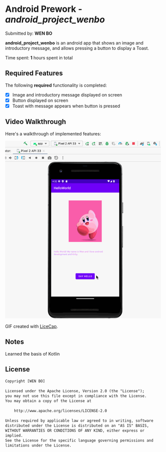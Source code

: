 # Android Prework - *android_project_wenbo*

Submitted by: **WEN BO**

**android_project_wenbo** is an android app that shows an image and introductory message, and allows pressing a button to display a Toast. 

Time spent: **1** hours spent in total

## Required Features

The following **required** functionality is completed:

* [x] Image and introductory message displayed on screen
* [x] Button displayed on screen
* [x] Toast with message appears when button is pressed 

## Video Walkthrough

Here's a walkthrough of implemented features:

<img src='https://raw.githubusercontent.com/wenbo624/HelloWorld_AndroidApp/master/hello_app_wenbo.gif' title='Video Walkthrough' width='' alt='Video Walkthrough' />


GIF created with [LiceCap](http://www.cockos.com/licecap/).  

## Notes

Learned the basis of Kotlin 

## License

    Copyright [WEN BO] 

    Licensed under the Apache License, Version 2.0 (the "License");
    you may not use this file except in compliance with the License.
    You may obtain a copy of the License at

        http://www.apache.org/licenses/LICENSE-2.0

    Unless required by applicable law or agreed to in writing, software
    distributed under the License is distributed on an "AS IS" BASIS,
    WITHOUT WARRANTIES OR CONDITIONS OF ANY KIND, either express or implied.
    See the License for the specific language governing permissions and
    limitations under the License.
